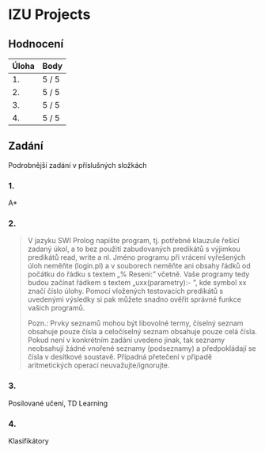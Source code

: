 # IZU Projects

## Hodnocení

| Úloha | Body  |
|-------|-------|
| 1.    | 5 / 5 |
| 2.    | 5 / 5 |
| 3.    | 5 / 5 |
| 4.    | 5 / 5 |

## Zadání
Podrobnější zadání v příslušných složkách

### 1.
A*

### 2.
> V jazyku SWI Prolog napište program, tj. potřebné klauzule řešící zadaný úkol, a to bez použití zabudovaných predikátů s výjimkou predikátů read, write a nl. Jméno programu při vrácení vyřešených úloh neměňte (login.pl) a v souborech neměňte ani obsahy řádků od počátku do řádku s textem „% Reseni:” včetně. Vaše programy tedy budou začínat řádkem s textem „uxx(parametry):- ”, kde symbol xx značí číslo úlohy. Pomocí vložených testovacích predikátů s uvedenými výsledky si pak můžete snadno ověřit správné funkce vašich programů.
>
> Pozn.: Prvky seznamů mohou být libovolné termy, číselný seznam obsahuje pouze čísla a celočíselný seznam obsahuje pouze celá čísla. Pokud není v konkrétním zadání uvedeno jinak, tak seznamy neobsahují žádné vnořené seznamy (podseznamy) a předpokládají se čísla v desítkové soustavě. Případná přetečení v případě aritmetických operací neuvažujte/ignorujte.

### 3.
Posilované učení, TD Learning

### 4.
Klasifikátory
